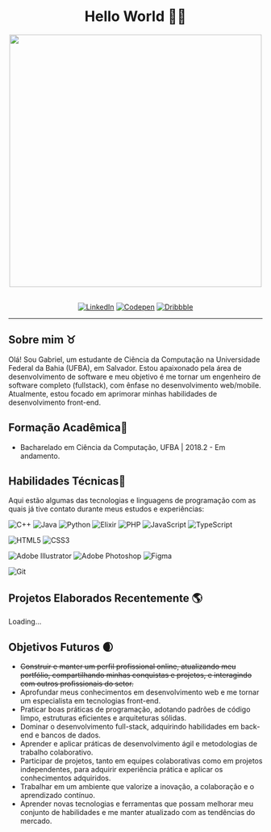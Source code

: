 <div align="center">

# Hello World 👋🏾

<img src="https://i.imgur.com/kmq1G2W.png" width="500px">
<br/><br/>

[![LinkedIn](https://img.shields.io/badge/linkedin-%230077B5.svg?style=for-the-badge&logo=linkedin&logoColor=white)](https://br.linkedin.com/)
[![Codepen](https://img.shields.io/badge/Codepen-000000?style=for-the-badge&logo=codepen&logoColor=white)](https://codepen.io/eloak)
[![Dribbble](https://img.shields.io/badge/Dribbble-EA4C89?style=for-the-badge&logo=dribbble&logoColor=white)](https://dribbble.com/eloak)


</div>

---
## **Sobre mim** ♉
Olá! Sou Gabriel, um estudante de Ciência da Computação na Universidade Federal da Bahia (UFBA), em Salvador. Estou apaixonado pela área de desenvolvimento de software e meu objetivo é me tornar um engenheiro de software completo (fullstack), com ênfase no desenvolvimento web/mobile. Atualmente, estou focado em aprimorar minhas habilidades de desenvolvimento front-end.



## **Formação Acadêmica**🌠

* Bacharelado em Ciência da Computação, UFBA | 2018.2 - Em andamento.


## **Habilidades Técnicas**🚀

Aqui estão algumas das tecnologias e linguagens de programação com as quais já tive contato durante meus estudos e experiências:

<div align="left">

![C++](https://img.shields.io/badge/c++-%2300599C.svg?style=for-the-badge&logo=c%2B%2B&logoColor=white)
![Java](https://img.shields.io/badge/java-%23ED8B00.svg?style=for-the-badge&logo=openjdk&logoColor=white)
![Python](https://img.shields.io/badge/python-3670A0?style=for-the-badge&logo=python&logoColor=ffdd54)
![Elixir](https://img.shields.io/badge/elixir-%234B275F.svg?style=for-the-badge&logo=elixir&logoColor=white)
![PHP](https://img.shields.io/badge/php-%23777BB4.svg?style=for-the-badge&logo=php&logoColor=white)
![JavaScript](https://img.shields.io/badge/javascript-%23323330.svg?style=for-the-badge&logo=javascript&logoColor=%23F7DF1E)
![TypeScript](https://img.shields.io/badge/typescript-%23007ACC.svg?style=for-the-badge&logo=typescript&logoColor=white)


![HTML5](https://img.shields.io/badge/html5-%23E34F26.svg?style=for-the-badge&logo=html5&logoColor=white)
![CSS3](https://img.shields.io/badge/css3-%231572B6.svg?style=for-the-badge&logo=css3&logoColor=white)


![Adobe Illustrator](https://img.shields.io/badge/adobe%20illustrator-%23FF9A00.svg?style=for-the-badge&logo=adobe%20illustrator&logoColor=white)
![Adobe Photoshop](https://img.shields.io/badge/adobe%20photoshop-%2331A8FF.svg?style=for-the-badge&logo=adobe%20photoshop&logoColor=white)
![Figma](https://img.shields.io/badge/figma-%23F24E1E.svg?style=for-the-badge&logo=figma&logoColor=white)


![Git](https://img.shields.io/badge/git-%23F05033.svg?style=for-the-badge&logo=git&logoColor=white)

</div>

## **Projetos Elaborados Recentemente** 🌎
Loading...

## **Objetivos Futuros** 🌒 

* ~~Construir e manter um perfil profissional online, atualizando meu portfólio, compartilhando minhas conquistas e projetos, e interagindo com outros profissionais do setor.~~
* Aprofundar meus conhecimentos em desenvolvimento web e me tornar um especialista em tecnologias front-end.
* Praticar boas práticas de programação, adotando padrões de código limpo, estruturas eficientes e arquiteturas sólidas.
* Dominar o desenvolvimento full-stack, adquirindo habilidades em back-end e bancos de dados.
* Aprender e aplicar práticas de desenvolvimento ágil e metodologias de trabalho colaborativo.
* Participar de projetos, tanto em equipes colaborativas como em projetos independentes, para adquirir experiência prática e aplicar os conhecimentos adquiridos.
* Trabalhar em um ambiente que valorize a inovação, a colaboração e o aprendizado contínuo.
* Aprender novas tecnologias e ferramentas que possam melhorar meu conjunto de habilidades e me manter atualizado com as tendências do mercado.
